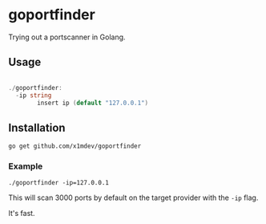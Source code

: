 # goportfinder

Trying out a portscanner in Golang.

## Usage

``` go

./goportfinder:
  -ip string
        insert ip (default "127.0.0.1")

```

## Installation

`go get github.com/x1mdev/goportfinder`

### Example

` ./goportfinder -ip=127.0.0.1 `

This will scan 3000 ports by default on the target provider with the `-ip` flag.

It's fast.